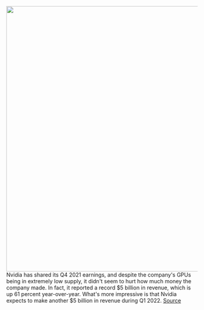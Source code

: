 <img src='https://cdn.vox-cdn.com/thumbor/pfAUK7F4341a2tuOeUWHRdDsahE=/0x0:2040x1360/1200x800/filters:focal(857x517:1183x843)/cdn.vox-cdn.com/uploads/chorus_image/image/68870719/acastro_180529_1777_nvidia_0001.0.0.jpg' width='700px' /><br/>
Nvidia has shared its Q4 2021 earnings, and despite the company's GPUs being in extremely low supply, it didn't seem to hurt how much money the company made. In fact, it reported a record $5 billion in revenue, which is up 61 percent year-over-year. What's more impressive is that Nvidia expects to make another $5 billion in revenue during Q1 2022.
<a href='https://www.theverge.com/2021/2/24/22299505/nvidia-earnings-q4-2021-quarterly-gpu-shortage-revenue'> Source <a/>
